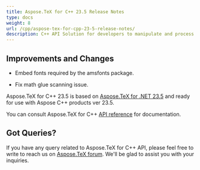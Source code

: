 ```yaml
---
title: Aspose.TeX for C++ 23.5 Release Notes
type: docs
weight: 8
url: /cpp/aspose-tex-for-cpp-23-5-release-notes/
description: C++ API Solution for developers to manipulate and process TeX and LaTeX files. Release Notes of Aspose.TeX API solution for C++ | Release 2023.05
---
```


## Improvements and Changes

- Embed fonts required by the amsfonts package.

- Fix math glue scanning issue.

Aspose.TeX for C++ 23.5 is based on [Aspose.TeX for .NET 23.5](/tex/net/aspose-tex-for-net-23-5-release-notes/) and ready for use with Aspose C++ products ver 23.5.

You can consult Aspose.TeX for C++ [API reference](https://reference.aspose.com/tex/cpp/) for documentation.
 
## Got Queries?
If you have any query related to Aspose.TeX for C++ API, please feel free to write to reach us on [Aspose.TeX forum](https://forum.aspose.com/c/tex/). We'll be glad to assist you with your inquiries.
